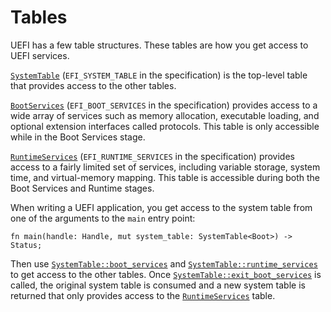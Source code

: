 # Tables

UEFI has a few table structures. These tables are how you get access to
UEFI services.

[`SystemTable`] (`EFI_SYSTEM_TABLE` in the specification) is the
top-level table that provides access to the other tables.

[`BootServices`] (`EFI_BOOT_SERVICES` in the specification) provides
access to a wide array of services such as memory allocation, executable
loading, and optional extension interfaces called protocols. This table
is only accessible while in the Boot Services stage.

[`RuntimeServices`] (`EFI_RUNTIME_SERVICES` in the specification)
provides access to a fairly limited set of services, including variable
storage, system time, and virtual-memory mapping. This table is
accessible during both the Boot Services and Runtime stages.

When writing a UEFI application, you get access to the system table from
one of the arguments to the `main` entry point:

```rust,ignore
fn main(handle: Handle, mut system_table: SystemTable<Boot>) -> Status;
```

Then use [`SystemTable::boot_services`] and
[`SystemTable::runtime_services`] to get access to the other
tables. Once [`SystemTable::exit_boot_services`] is called, the original
system table is consumed and a new system table is returned that only
provides access to the [`RuntimeServices`] table.

[`BootServices`]: https://docs.rs/uefi/latest/uefi/table/boot/struct.BootServices.html
[`RuntimeServices`]: https://docs.rs/uefi/latest/uefi/table/runtime/struct.RuntimeServices.html
[`SystemTable::boot_services`]: https://docs.rs/uefi/latest/uefi/table/struct.SystemTable.html#method.boot_services
[`SystemTable::exit_boot_services`]: https://docs.rs/uefi/latest/uefi/table/struct.SystemTable.html#method.exit_boot_services
[`SystemTable::runtime_services`]: https://docs.rs/uefi/latest/uefi/table/struct.SystemTable.html#method.runtime_services
[`SystemTable`]: https://docs.rs/uefi/latest/uefi/table/struct.SystemTable.html

